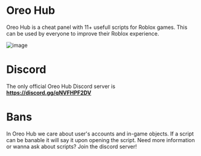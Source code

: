 # Oreo Hub

Oreo Hub is a cheat panel with 11+ usefull scripts for Roblox games. This can be used by everyone to improve their Roblox experience.

![image](https://github.com/gamingrobloxclub/oreohub/assets/173546338/30af9637-c4e8-46c4-adf7-6ae09c4f5993)

# Discord

The only official Oreo Hub Discord server is **https://discord.gg/qNVFHPF2DV**

# Bans

In Oreo Hub we care about user's accounts and in-game objects. If a script can be banable it will say it upon opening the script.
Need more information or wanna ask about scripts? Join the discord server!
